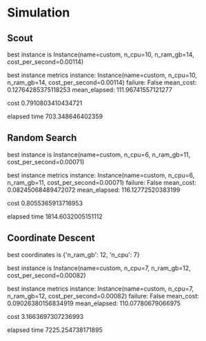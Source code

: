 # Simulation

## Scout
best instance is Instance(name=custom, n_cpu=10, n_ram_gb=14, cost_per_second=0.00114)

best instance metrics instance: Instance(name=custom, n_cpu=10, n_ram_gb=14, cost_per_second=0.00114) failure: False mean_cost: 0.12764285375118253 mean_elapsed: 111.96741557121277

cost 0.7910803410434721

elapsed time 703.348646402359

## Random Search
best instance is Instance(name=custom, n_cpu=6, n_ram_gb=11, cost_per_second=0.00071)

best instance metrics instance: Instance(name=custom, n_cpu=6, n_ram_gb=11, cost_per_second=0.00071) failure: False mean_cost: 0.08245068489472072 mean_elapsed: 116.12772520383199

cost 0.8055365913716953

elapsed time 1814.6032005151112

## Coordinate Descent

best coordinates is {'n_ram_gb': 12, 'n_cpu': 7}

best instance is Instance(name=custom, n_cpu=7, n_ram_gb=12, cost_per_second=0.00082)

best instance metrics instance: Instance(name=custom, n_cpu=7, n_ram_gb=12, cost_per_second=0.00082) failure: False mean_cost: 0.09026380156834919 mean_elapsed: 110.07780679066975

cost 3.1663697307236993

elapsed time 7225.254738171895
